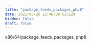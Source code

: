 ```yaml
---
title: "package_feeds_packages_php8"
date: 2021-05-26 12:46:08.627229
hidden: false
draft: false
---
```


x86/64/package_feeds_packages_php8


